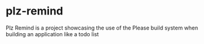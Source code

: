 # plz-remind
Plz Remind is a project showcasing the use of the Please build system when building an application like a todo list
